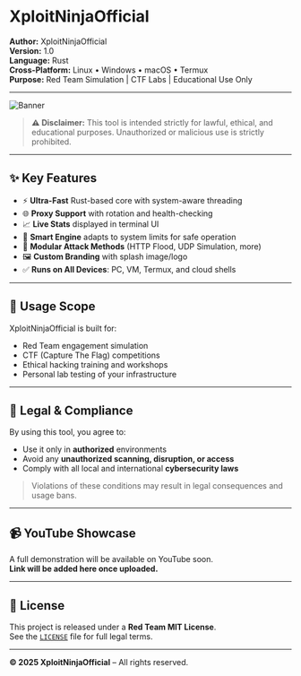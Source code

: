 # XploitNinjaOfficial

**Author:** XploitNinjaOfficial  
**Version:** 1.0  
**Language:** Rust  
**Cross-Platform:** Linux • Windows • macOS • Termux  
**Purpose:** Red Team Simulation | CTF Labs | Educational Use Only  

---

![Banner](./assets/splash.png)

> **⚠️ Disclaimer:** This tool is intended strictly for lawful, ethical, and educational purposes. Unauthorized or malicious use is strictly prohibited.

---

## ✨ Key Features

- ⚡ **Ultra-Fast** Rust-based core with system-aware threading
- 🌐 **Proxy Support** with rotation and health-checking
- 📈 **Live Stats** displayed in terminal UI
- 🧠 **Smart Engine** adapts to system limits for safe operation
- 🧩 **Modular Attack Methods** (HTTP Flood, UDP Simulation, more)
- 🖼️ **Custom Branding** with splash image/logo
- ✅ **Runs on All Devices**: PC, VM, Termux, and cloud shells

---

## 🎯 Usage Scope

XploitNinjaOfficial is built for:

- Red Team engagement simulation  
- CTF (Capture The Flag) competitions  
- Ethical hacking training and workshops  
- Personal lab testing of your infrastructure  

---

## 🔐 Legal & Compliance

By using this tool, you agree to:

- Use it only in **authorized** environments  
- Avoid any **unauthorized scanning, disruption, or access**  
- Comply with all local and international **cybersecurity laws**  

> Violations of these conditions may result in legal consequences and usage bans.

---

## 📹 YouTube Showcase

A full demonstration will be available on YouTube soon.  
**Link will be added here once uploaded.**

---

## 📜 License

This project is released under a **Red Team MIT License**.  
See the [`LICENSE`](Licence.md) file for full legal terms.

---

**© 2025 XploitNinjaOfficial** – All rights reserved.
